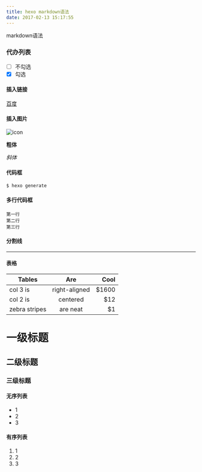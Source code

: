 ```yaml
---
title: hexo markdown语法
date: 2017-02-13 15:17:55
---
```

markdown语法

<!-- more -->

### 代办列表

- [ ] 不勾选
- [x] 勾选

#### 插入链接

[百度](www.baidu.com)

#### 插入图片

![icon](http://mouapp.com/Mou_128.png)

**粗体**

*斜体*

#### 代码框

``` bash
$ hexo generate
```

#### 多行代码框
	第一行
	第二行
	第三行

#### 分割线
***

#### 表格

| Tables        | Are           | Cool  |
| ------------- |:-------------:| -----:|
| col 3 is      | right-aligned | $1600 |
| col 2 is      | centered      |   $12 |
| zebra stripes | are neat      |    $1 |

# 一级标题

## 二级标题

### 三级标题

#### 无序列表

* 1
* 2
* 3

#### 有序列表

1. 1
2. 2
3. 3






